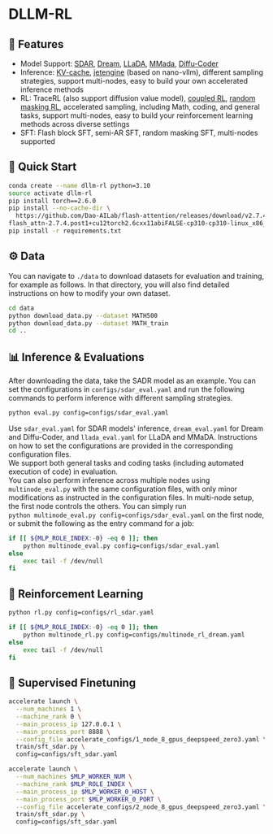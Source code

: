 # DLLM-RL


## 🌱 Features 

- Model Support: [SDAR](https://github.com/JetAstra/SDAR), [Dream](https://github.com/DreamLM/Dream), [LLaDA](https://github.com/ML-GSAI/LLaDA), [MMada](https://github.com/Gen-Verse/MMaDA), [Diffu-Coder](https://github.com/apple/ml-diffucoder)
- Inference: [KV-cache](https://github.com/NVlabs/Fast-dLLM/tree/main), [jetengine](https://github.com/Labman42/JetEngine/tree/0ddc55ad3fb712b6374515b78d656f420e1a7243) (based on nano-vllm), different sampling strategies, support multi-nodes, easy to build your own accelerated inference methods
- RL: TraceRL (also support diffusion value model), [coupled RL](https://github.com/apple/ml-diffucoder), [random masking RL](https://github.com/Gen-Verse/MMaDA), accelerated sampling, including Math, coding, and general tasks, support multi-nodes, easy to build your reinforcement learning methods across diverse settings
- SFT: Flash block SFT, semi-AR SFT, random masking SFT, multi-nodes supported


## 🚀 Quick Start


```bash
conda create --name dllm-rl python=3.10
source activate dllm-rl
pip install torch==2.6.0
pip install --no-cache-dir \
  https://github.com/Dao-AILab/flash-attention/releases/download/v2.7.4.post1/\
flash_attn-2.7.4.post1+cu12torch2.6cxx11abiFALSE-cp310-cp310-linux_x86_64.whl
pip install -r requirements.txt
```


## ⚙️ Data

You can navigate to `./data` to download datasets for evaluation and training, for example as follows. In that directory, you will also find detailed instructions on how to modify your own dataset.
```bash
cd data
python download_data.py --dataset MATH500
python download_data.py --dataset MATH_train
cd ..
```



## 📊 Inference & Evaluations

After downloading the data, take the SADR model as an example. You can set the configurations in `configs/sdar_eval.yaml` and run the following commands to perform inference with different sampling strategies.
```bash
python eval.py config=configs/sdar_eval.yaml
```
Use `sdar_eval.yaml` for SDAR models' inference, `dream_eval.yaml` for Dream and Diffu-Coder, and `llada_eval.yaml` for LLaDA and MMaDA. Instructions on how to set the configurations are provided in the corresponding configuration files.  
We support both general tasks and coding tasks (including automated execution of code) in evaluation.  
You can also perform inference across multiple nodes using `multinode_eval.py` with the same configuration files, with only minor modifications as instructed in the configuration files.
In multi-node setup, the first node controls the others. You can simply run  
`python multinode_eval.py config=configs/sdar_eval.yaml` on the first node, or submit the following as the entry command for a job:

```bash
if [[ ${MLP_ROLE_INDEX:-0} -eq 0 ]]; then   
    python multinode_eval.py config=configs/sdar_eval.yaml
else
    exec tail -f /dev/null
fi
```


## 🔧 Reinforcement Learning
```bash
python rl.py config=configs/rl_sdar.yaml
```

```bash
if [[ ${MLP_ROLE_INDEX:-0} -eq 0 ]]; then   
    python multinode_rl.py config=configs/multinode_rl_dream.yaml
else
    exec tail -f /dev/null
fi
```

## 🔧 Supervised Finetuning

```bash
accelerate launch \
  --num_machines 1 \
  --machine_rank 0 \
  --main_process_ip 127.0.0.1 \
  --main_process_port 8888 \
  --config_file accelerate_configs/1_node_8_gpus_deepspeed_zero3.yaml \
  train/sft_sdar.py \
  config=configs/sft_sdar.yaml
```


```bash
accelerate launch \
  --num_machines $MLP_WORKER_NUM \
  --machine_rank $MLP_ROLE_INDEX \
  --main_process_ip $MLP_WORKER_0_HOST \
  --main_process_port $MLP_WORKER_0_PORT \
  --config_file accelerate_configs/2_node_8_gpus_deepspeed_zero3.yaml \
  train/sft_sdar.py \
  config=configs/sft_sdar.yaml
```





